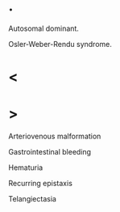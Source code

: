 # .

Autosomal dominant.

Osler-Weber-Rendu syndrome.

# <

# >

Arteriovenous malformation

Gastrointestinal bleeding

Hematuria

Recurring epistaxis

Telangiectasia
